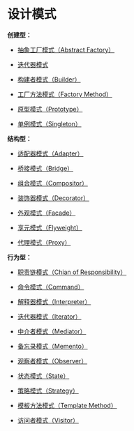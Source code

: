 # 设计模式

**创建型：**

* [抽象工厂模式（Abstract Factory）](//others/DesignPatterns/AbstractFactory.md)

* [迭代器模式](//others/DesignPatterns/Iterator.md)

* [构建者模式（Builder）](//others/DesignPatterns/Builder.md)

* [工厂方法模式（Factory Method）](//others/DesignPatterns/FactoryMethod.md)

* [原型模式（Prototype）](//others/DesignPatterns/Prototype.md)

* [单例模式（Singleton）](///others/DesignPatterns/Singleton.md)

**结构型：**

* [适配器模式（Adapter）](//others/DesignPatterns/Adapter.md)

* [桥接模式（Bridge）](//others/DesignPatterns/Bridge.md)

* [组合模式（Compositor）](//others/DesignPatterns/Compositor.md)

* [装饰器模式（Decorator）](//others/DesignPatterns/Decorator.md)

* [外观模式（Facade）](//others/DesignPatterns/Facade.md)

* [享元模式（Flyweight）](//others/DesignPatterns/Flyweight.md)

* [代理模式（Proxy）](//others/DesignPatterns/Proxy.md)

**行为型：**

* [职责链模式（Chian of Responsibility）](//others/DesignPatterns/ChianOfResponsibility.md)

* [命令模式（Command）](//others/DesignPatterns/Command.md)

* [解释器模式（Interpreter）](//others/DesignPatterns/Interpreter.md)

* [迭代器模式（Iterator）](//others/DesignPatterns/Iterator.md)

* [中介者模式（Mediator）](//others/DesignPatterns/Mediator.md)

* [备忘录模式（Memento）](//others/DesignPatterns/Memento.md)

* [观察者模式（Observer）](//others/DesignPatterns/Observer.md)

* [状态模式（State）](//others/DesignPatterns/State.md)

* [策略模式（Strategy）](//others/DesignPatterns/Strategy.md)

* [模板方法模式（Template Method）](//others/DesignPatterns/TemplateMethod.md)

* [访问者模式（Visitor）](//others/DesignPatterns/Visitor.md)



